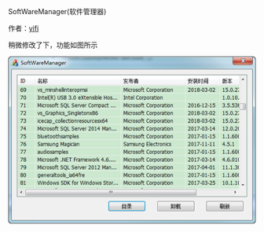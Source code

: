 
SoftWareManager(软件管理器)


作者：[yifi](http://www.cnblogs.com/yifi/p/6527952.html)


稍微修改了下，功能如图所示

![snatshot](snatshot.png)




